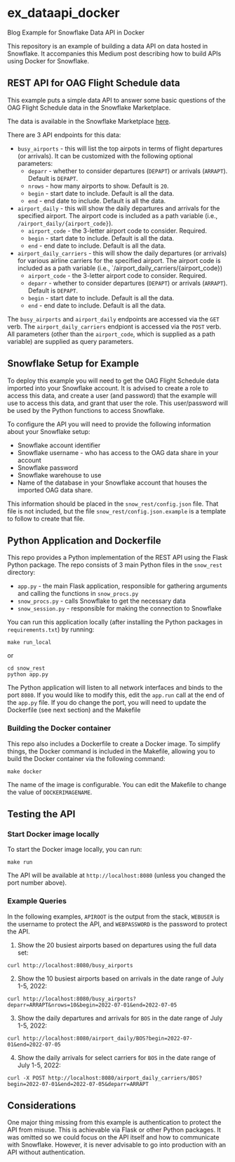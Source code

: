 # ex_dataapi_docker
Blog Example for Snowflake Data API in Docker

This repository is an example of building a data API on data hosted
in Snowflake. It accompanies this Medium post describing how to build
APIs using Docker for Snowflake.

## REST API for OAG Flight Schedule data
This example puts a simple data API to answer some basic questions of
the OAG Flight Schedule data in the Snowflake Marketplace.

The data is available in the Snowflake Marketplace [here](https://app.snowflake.com/marketplace/listing/GZ1M7Z2MQ39).

There are 3 API endpoints for this data:
* `busy_airports` - this will list the top airpots in terms of flight departures (or arrivals). It can be
  customized with the following optional parameters:
  * `deparr` - whether to consider departures (`DEPAPT`) or arrivals (`ARRAPT`). Default is `DEPAPT`.
  * `nrows` - how many airports to show. Default is `20`.
  * `begin` - start date to include. Default is all the data.
  * `end` - end date to include. Default is all the data.
* `airport_daily` - this will show the daily departures and arrivals for the specified airport. 
  The airport code is included as a path variable (i.e., `/airport_daily/{airport_code}`).
  * `airport_code` - the 3-letter airport code to consider. Required.
  * `begin` - start date to include. Default is all the data.
  * `end` - end date to include. Default is all the data.
* `airport_daily_carriers` - this will show the daily departures (or arrivals) for various 
  airline carriers for the specified airport. The airport code is included as a path variable
  (i.e., `/airport_daily_carriers/{airport_code})
  * `airport_code` - the 3-letter airport code to consider. Required.
  * `deparr` - whether to consider departures (`DEPAPT`) or arrivals (`ARRAPT`). Default is `DEPAPT`.
  * `begin` - start date to include. Default is all the data.
  * `end` - end date to include. Default is all the data.

The `busy_airports` and `airport_daily` endpoints are accessed via the `GET` verb. 
The `airport_daily_carriers` endpiont is accessed via the `POST` verb.
All parameters (other than the `airport_code`, which is supplied as a path variable) are 
supplied as query parameters.

## Snowflake Setup for Example
To deploy this example you will need to get the OAG Flight Schedule data imported into your
Snowflake account. It is advised to create a role to access this data, and create a user (and password)
that the example will use to access this data, and grant that user the role. This user/password
will be used by the Python functions to access Snowflake.

To configure the API you will need to provide the following information about 
your Snowflake setup:
* Snowflake account identifier
* Snowflake username - who has access to the OAG data share in your account
* Snowflake password
* Snowflake warehouse to use
* Name of the database in your Snowflake account that houses the imported OAG data share.

This information should be placed in the `snow_rest/config.json` file. That
file is not included, but the file `snow_rest/config.json.example` is a template
to follow to create that file.

## Python Application and Dockerfile
This repo provides a Python implementation of the REST API using
the Flask Python package. The repo consists of 3 main Python files
in the `snow_rest` directory:
* `app.py` - the main Flask application, responsible for gathering
    arguments and calling the functions in `snow_procs.py`
* `snow_procs.py` - calls Snowflake to get the necessary data
* `snow_session.py` - responsible for making the connection to Snowflake

You can run this application locally (after installing the Python packages
in `requirements.txt`) by running:
```
make run_local
```

or
```
cd snow_rest
python app.py
```

The Python application will listen to all network interfaces and binds to
the port `8080`. If you would like to modify this, edit the `app.run` 
call at the end of the `app.py` file. If you do change the port, you will
need to update the Dockerfile (see next section) and the Makefile

### Building the Docker container
This repo also includes a Dockerfile to create a Docker image. To simplify
things, the Docker command is included in the Makefile, allowing you to
build the Docker container via the following command:
```
make docker
```

The name of the image is configurable. You can edit the Makefile to 
change the value of `DOCKERIMAGENAME`. 

## Testing the API

### Start Docker image locally
To start the Docker image locally, you can run:
```
make run
```
The API will be available at `http://localhost:8080` (unless you changed
the port number above).

### Example Queries
In the following examples, `APIROOT` is the output from the stack, `WEBUSER` is the
username to protect the API, and `WEBPASSWORD` is the password to protect the API.

1. Show the 20 busiest airports based on departures using the full data set:
```
curl http://localhost:8080/busy_airports
```

2. Show the 10 busiest airports based on arrivals in the date range of July 1-5, 2022:
```
curl http://localhost:8080/busy_airports?deparr=ARRAPT&nrows=10&begin=2022-07-01&end=2022-07-05
```

3. Show the daily departures and arrivals for `BOS` in the date range of July 1-5, 2022:
```
curl http://localhost:8080/airport_daily/BOS?begin=2022-07-01&end=2022-07-05
```

4. Show the daily arrivals for select carriers for `BOS` in the date range of July 1-5, 2022:
```
curl -X POST http://localhost:8080/airport_daily_carriers/BOS?begin=2022-07-01&end=2022-07-05&deparr=ARRAPT
```

## Considerations
One major thing missing from this example is authentication to protect
the API from misuse. This is achievable via Flask or other Python packages.
It was omitted so we could focus on the API itself and how to communicate
with Snowflake. However, it is never advisable to go into production with 
an API without authentication.
